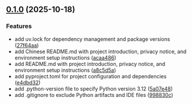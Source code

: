 <!-- insertion marker -->
<a name="0.1.0"></a>

## [0.1.0](https://github.com///compare/998830ce45a9120223b383305af1ed4d64ad1623...0.1.0) (2025-10-18)

### Features

- add uv.lock for dependency management and package versions ([27f64aa](https://github.com///commit/27f64aa1909d4d8270bb03065bc1451c4b857125))
- add Chinese README.md with project introduction, privacy notice, and environment setup instructions ([acaa486](https://github.com///commit/acaa48688def487846833f3742bce6a966325e6a))
- add README.md with project introduction, privacy notice, and environment setup instructions ([a8c5d5a](https://github.com///commit/a8c5d5a9ac9881e5ab4f603b10dc64629055fbb4))
- add pyproject.toml for project configuration and dependencies ([e4dbd32](https://github.com///commit/e4dbd3231fc8ae04a177e5b1a6b54dfa6645cec3))
- add .python-version file to specify Python version 3.12 ([5a07e48](https://github.com///commit/5a07e48899f0397f073d4b681a6b4577f0d1cdd1))
- add .gitignore to exclude Python artifacts and IDE files ([998830c](https://github.com///commit/998830ce45a9120223b383305af1ed4d64ad1623))

